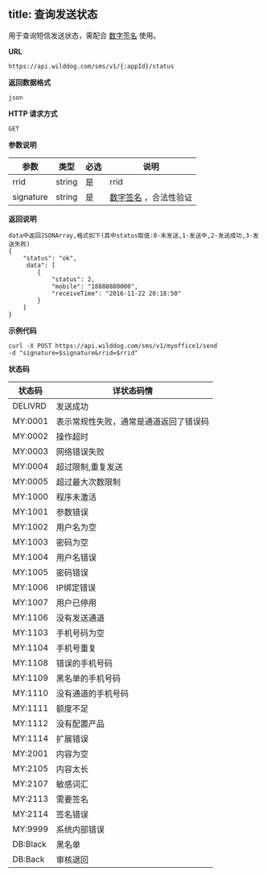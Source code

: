 
title: 查询发送状态
---

用于查询短信发送状态，需配合 [数字签名](/guide/sms/signature.html#生成数字签名的方法) 使用。

**URL**

```
https://api.wilddog.com/sms/v1/{:appId}/status
```

**返回数据格式**

```
json
```

**HTTP 请求方式**    

```
GET    
```
    
**参数说明**
    
|参数           |类型           |必选       |说明|
|--------------|--------------|----------|---|
|rrid          |string         |是         |rrid|
|signature      |string         |是         |[数字签名](/guide/sms/signature.html#生成数字签名的方法) ，合法性验证|
 
 
**返回说明**

```
data中返回JSONArray,格式如下(其中status取值:0-未发送,1-发送中,2-发送成功,3-发送失败)
{
    "status": "ok",
     data": [
        {
            "status": 2,
            "mobile": "18888880000",
            "receiveTime": "2016-11-22 20:18:50"
        }
    ]
}
```

**示例代码**


```
curl -X POST https://api.wilddog.com/sms/v1/myoffice1/send 
-d "signature=$signature&rrid=$rrid"
```

**状态码**

|状态码|详状态码情|
|-----|---------|
|DELIVRD|发送成功|
|MY:0001|表示常规性失败，通常是通道返回了错误码|
|MY:0002|操作超时|
|MY:0003|网络错误失败|
|MY:0004|超过限制,重复发送|
|MY:0005|超过最大次数限制|
|MY:1000|程序未激活|
|MY:1001|参数错误|
|MY:1002|用户名为空|
|MY:1003|密码为空|
|MY:1004|用户名错误|
|MY:1005|密码错误|
|MY:1006|IP绑定错误|
|MY:1007|用户已停用|
|MY:1106|没有发送通道|
|MY:1103|手机号码为空|
|MY:1104|手机号重复|
|MY:1108|错误的手机号码|
|MY:1109|黑名单的手机号码|
|MY:1110|没有通道的手机号码|
|MY:1111|额度不足|
|MY:1112|没有配置产品|
|MY:1114|扩展错误|
|MY:2001|内容为空|
|MY:2105|内容太长|
|MY:2107|敏感词汇|
|MY:2113|需要签名|
|MY:2114|签名错误|
|MY:9999|系统内部错误|
|DB:Black|黑名单|
|DB:Back|审核退回|